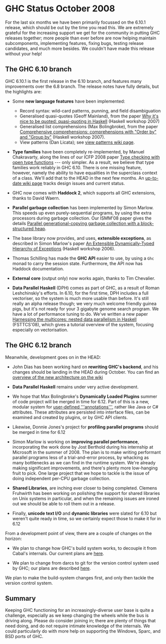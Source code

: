 # GHC Status October 2008



For the last six months we have been primarily focussed on the 6.10.1 release, which should be out by the time you read this. We are extremely grateful for the increasing support we get for the community in putting GHC releases together; more people than ever before are now helping maintain subcomponents, implementing features, fixing bugs, testing release candidates, and much more besides. We couldn't have made this release without your help!


## The GHC 6.10 branch



GHC 6.10.1 is the first release in the 6.10 branch, and features many improvements over the 6.8 branch. The release notes have fully details, but the highlights are:


- Some **new language features** have been implemented:

  - Record syntax: wild-card patterns, punning, and field disambiguation
  - Generalised quasi-quotes (Geoff Mainland), from the paper [
    Why it's nice to be quoted: quasi-quoting in Haskell](http://www.eecs.harvard.edu/~mainland/ghc-quasiquoting/mainland07quasiquoting.pdf) (Haskell workshop 2007)
  - Generalised list comprehensions (Max Bolingbroke), from the paper [
    Comprehensive comprehensions: comprehensions with "Order by" and "Group by"](http://research.microsoft.com/%7Esimonpj/papers/list-comp/index.htm) (Haskell workshop 2007).
  - View patterns (Dan Licata); see [view patterns wiki page](view-patterns).

- **Type families** have been completely re-implemented, by Manuel Chakravarty, along the lines of our ICFP 2008 paper [
  Type checking with open type functions](http://research.microsoft.com/%7Esimonpj/papers/assoc-types/index.htm) --- only simpler.  As a result, we believe that type families work reliably in GHC 6.10.  There is one missing feature, however, namely the ability to have equalities in the superclass context of a class.   We'll add that to the HEAD in the next few months.  An [up-to-date wiki page](type-functions) tracks design issues and current status.

- GHC now comes with **Haddock 2**, which supports all GHC extensions, thanks to David Waern.

- **Parallel garbage collection** has been implemented by Simon Marlow.  This speeds up even purely-sequential programs, by using the extra processors during garbage collection.  Our ISMM'08 paper gives the details [
  Parallel generational-copying garbage collection with a block-structured heap](http://research.microsoft.com/%7Esimonpj/papers/parallel-gc/index.htm). 

- The base library now provides, and uses, **extensible exceptions**, as described in Simon Marlow's paper [
  An Extensible Dynamically-Typed Hierarchy of Exceptions](http://www.haskell.org/~simonmar/papers/ext-exceptions.pdf) (Haskell workshop 2006).

- Thomas Schilling has made the **GHC API** easier to use, by using a `Ghc` monad to carry the session state.  Furthermore, the API now has Haddock documentation.

- **External core** (output only) now works again, thanks to Tim Chevalier.

- **Data Parallel Haskell** (DPH) comes as part of GHC, as a result of Roman Leshchinskiy's efforts.  In 6.10, for the first time, DPH includes a full vectoriser, so the system is much more usable than before.  It's still really an alpha release though; we very much welcome friendly guinea pigs, but it's not ready for your 3 gigabyte genome search program.  We have a lot of performance tuning to do.  We've written a new paper [
  Harnessing the multicores: nested data parallelism in Haskell](http://research.microsoft.com/%7Esimonpj/papers/ndp/index.htm) (FSTTCS'08), which gives a tutorial overview of the system, focusing especially on vectorisation.

## The GHC 6.12 branch



Meanwhile, development goes on in the HEAD:


- John Dias has been working hard on **rewriting GHC's backend**, and his changes should be landing in the HEAD during October.  You can find an [overview of the new architecture on the wiki](commentary/compiler/new-code-gen-pipeline)

- **Data Parallel Haskell** remains under very active development. 

- We hope that Max Bolingbroke's **Dynamically Loaded Plugins** summer of code project will be merged in time for 6.12.  Part of this is a new, modular system for [user-defined '''annotations'''](annotations), rather like Java or C\# attributes.  These attributes are persisted into interface files, can be examined and created by plugins, or by GHC API clients.

- Likewise, Donnie Jones's project for **profiling parallel programs** should be merged in time for 6.12

- Simon Marlow is working on **improving parallel performance**, incorporating the work done by Jost Berthold during his internship at Microsoft in the summer of 2008.  The plan is to make writing performant parallel programs less of a trial-and-error process, by whacking as many bottlenecks as we can find in the runtime system.   We're already making significant improvements, and there's plenty more low-hanging fruit to pick.  One large project that we hope to tackle is the issue of doing independent per-CPU garbage collection.

- **Shared Libraries**, are inching ever closer to being completed.  Clemens Fruhwirth has been working on polishing the support for shared libraries on Unix systems in particular, and when the remaining issues are ironed out we should be able to roll them out in a release.

- Finally, **unicode text I/O** and **dynamic libraries** were slated for 6.10 but weren't quite ready in time, so we certainly expect those to make it for in 6.12


From a development point of view, there are a couple of changes on the horizon:


- We plan to change how GHC's build system works, to decouple it from Cabal's internals.  Our current plans are [here](design/build-system). 

- We plan to change from darcs to git for the version control system used by GHC; our plans are described [here](design/version-control-system).


We plan to make the build-system changes first, and only then tackle the version control system.


## Summary



Keeping GHC functioning for an increasingly-diverse user base is quite a challenge, especially as we keep changing the wheels while the bus is driving along.  Please do consider joining in; there are plenty of things that need doing, and do not require intimate knowledge of the internals.  We could particularly do with more help on supporting the Windows, Sparc, and BSD ports of GHC.


